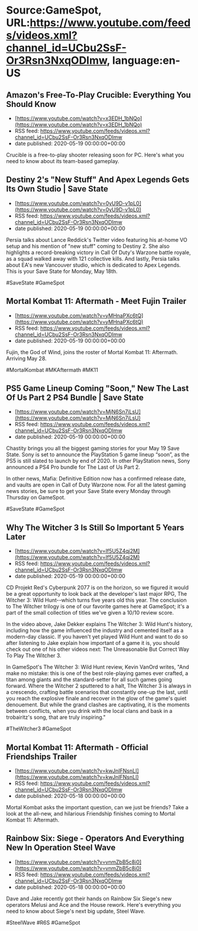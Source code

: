 # Source:GameSpot, URL:https://www.youtube.com/feeds/videos.xml?channel_id=UCbu2SsF-Or3Rsn3NxqODImw, language:en-US

## Amazon's Free-To-Play Crucible: Everything You Should Know
 - [https://www.youtube.com/watch?v=x3EDH_1bNQo](https://www.youtube.com/watch?v=x3EDH_1bNQo)
 - RSS feed: https://www.youtube.com/feeds/videos.xml?channel_id=UCbu2SsF-Or3Rsn3NxqODImw
 - date published: 2020-05-19 00:00:00+00:00

Crucible is a free-to-play shooter releasing soon for PC. Here's what you need to know about its team-based gameplay.

## Destiny 2's "New Stuff" And Apex Legends Gets Its Own Studio | Save State
 - [https://www.youtube.com/watch?v=0yU9D-v1pL0](https://www.youtube.com/watch?v=0yU9D-v1pL0)
 - RSS feed: https://www.youtube.com/feeds/videos.xml?channel_id=UCbu2SsF-Or3Rsn3NxqODImw
 - date published: 2020-05-19 00:00:00+00:00

Persia talks about Lance Reddick's Twitter video featuring his at-home VO setup and his mention of "new stuff" coming to Destiny 2. She also highlights a record-breaking victory in Call Of Duty's Warzone battle royale, as a squad walked away with 121 collective kills. And lastly, Persia talks about EA's new Vancouver studio, which is dedicated to Apex Legends. This is your Save State for Monday, May 18th.

#SaveState #GameSpot

## Mortal Kombat 11: Aftermath - Meet Fujin Trailer
 - [https://www.youtube.com/watch?v=yMHnaPXc6tQ](https://www.youtube.com/watch?v=yMHnaPXc6tQ)
 - RSS feed: https://www.youtube.com/feeds/videos.xml?channel_id=UCbu2SsF-Or3Rsn3NxqODImw
 - date published: 2020-05-19 00:00:00+00:00

Fujin, the God of Wind, joins the roster of Mortal Kombat 11: Aftermath. Arriving May 28.

#MortalKombat #MKAftermath #MK11

## PS5 Game Lineup Coming "Soon," New The Last Of Us Part 2 PS4 Bundle | Save State
 - [https://www.youtube.com/watch?v=MjN6Sn7iLsU](https://www.youtube.com/watch?v=MjN6Sn7iLsU)
 - RSS feed: https://www.youtube.com/feeds/videos.xml?channel_id=UCbu2SsF-Or3Rsn3NxqODImw
 - date published: 2020-05-19 00:00:00+00:00

Chastity brings you all the biggest gaming stories for your May 19 Save State. Sony is set to announce the PlayStation 5 game lineup “soon”, as the PS5 is still slated to launch by end of 2020. In other PlayStation news, Sony announced a PS4 Pro bundle for The Last of Us Part 2.

In other news, Mafia: Definitive Edition now has a confirmed release date, and vaults are open in Call of Duty Warzone now. For all the latest gaming news stories, be sure to get your Save State every Monday through Thursday on GameSpot.

#SaveState #GameSpot

## Why The Witcher 3 Is Still So Important 5 Years Later
 - [https://www.youtube.com/watch?v=If5U5Z4qj2M](https://www.youtube.com/watch?v=If5U5Z4qj2M)
 - RSS feed: https://www.youtube.com/feeds/videos.xml?channel_id=UCbu2SsF-Or3Rsn3NxqODImw
 - date published: 2020-05-19 00:00:00+00:00

CD Projekt Red's Cyberpunk 2077 is on the horizon, so we figured it would be a great opportunity to look back at the developer's last major RPG, The Witcher 3: Wild Hunt--which turns five years old this year. The conclusion to The Witcher trilogy is one of our favorite games here at GameSpot; it's a part of the small collection of titles we've given a 10/10 review score.

In the video above, Jake Dekker explains The Witcher 3: Wild Hunt's history, including how the game influenced the industry and cemented itself as a modern-day classic. If you haven't yet played Wild Hunt and want to do so after listening to Jake explain how important of a game it is, you should check out one of his other videos next: The Unreasonable But Correct Way To Play The Witcher 3. 

In GameSpot's The Witcher 3: Wild Hunt review, Kevin VanOrd writes, "And make no mistake: this is one of the best role-playing games ever crafted, a titan among giants and the standard-setter for all such games going forward. Where the Witcher 2 sputtered to a halt, The Witcher 3 is always in a crescendo, crafting battle scenarios that constantly one-up the last, until you reach the explosive finale and recover in the glow of the game's quiet denouement. But while the grand clashes are captivating, it is the moments between conflicts, when you drink with the local clans and bask in a trobairitz's song, that are truly inspiring."

#TheWitcher3 #GameSpot

## Mortal Kombat 11: Aftermath - Official Friendships Trailer
 - [https://www.youtube.com/watch?v=kwJnIFNsnLI](https://www.youtube.com/watch?v=kwJnIFNsnLI)
 - RSS feed: https://www.youtube.com/feeds/videos.xml?channel_id=UCbu2SsF-Or3Rsn3NxqODImw
 - date published: 2020-05-18 00:00:00+00:00

Mortal Kombat asks the important question, can we just be friends? Take a look at the all-new, and hilarious Friendship finishes coming to Mortal Kombat 11: Aftermath.

## Rainbow Six: Siege - Operators And Everything New In Operation Steel Wave
 - [https://www.youtube.com/watch?v=vnmZbB5c8i0](https://www.youtube.com/watch?v=vnmZbB5c8i0)
 - RSS feed: https://www.youtube.com/feeds/videos.xml?channel_id=UCbu2SsF-Or3Rsn3NxqODImw
 - date published: 2020-05-18 00:00:00+00:00

Dave and Jake recently got their hands on Rainbow Six Siege's new operators Melusi and Ace and the House rework. Here's everything you need to know about Siege's next big update, Steel Wave.

#SteelWave #R6S #GameSpot

